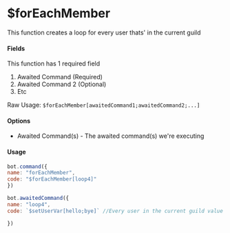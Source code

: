 # $forEachMember

This function creates a loop for every user thats' in the current guild

#### Fields

This function has 1 required field

1. Awaited Command \(Required\)
2. Awaited Command 2 \(Optional\)
3. Etc

Raw Usage: `$forEachMember[awaitedCommand1;awaitedCommand2;...]`

#### Options

* Awaited Command\(s\) - The awaited command\(s\) we're executing

#### Usage

```javascript
bot.command({
name: "forEachMember",
code: "$forEachMember[loop4]"
})

bot.awaitedCommand({
name: "loop4",
code: `$setUserVar[hello;bye]` //Every user in the current guild value for 'hello' will be 'bye'

})
```

